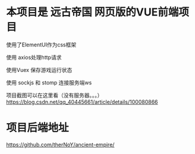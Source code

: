 # 本项目是 远古帝国 网页版的VUE前端项目

使用了ElementUI作为css框架

使用 axios处理http请求

使用Vuex 保存游戏运行状态

使用 sockjs 和 stomp 连接服务端ws

项目截图可以在这里看（没有服务器。。。）
https://blog.csdn.net/qq_40445661/article/details/100080866

# 项目后端地址

https://github.com/therNoY/ancient-empire/
